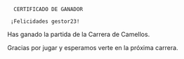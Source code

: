       CERTIFICADO DE GANADOR

     ¡Felicidades gestor23!

Has ganado la partida de la Carrera de Camellos.

Gracias por jugar y esperamos verte en la próxima carrera.
